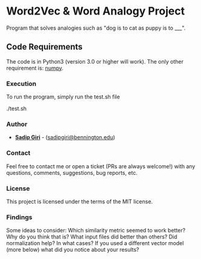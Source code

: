 # Word2Vec & Word Analogy Project
Program that solves analogies such as "dog is to cat as puppy is to ___".
<br/>
  
## Code Requirements

The code is in Python3 (version 3.0 or higher will work). The only other requirement is: <a href="https://www.numpy.org/">numpy</a>.


### Execution

To run the program, simply run the test.sh file

./test.sh

### Author

* **<a href="https://sadipgiri.github.io">Sadip Giri</a>** - (sadipgiri@bennington.edu)

### Contact

Feel free to contact me or open a ticket (PRs are always welcome!) with any questions, comments, suggestions, bug reports, etc.

### License

This project is licensed under the terms of the MIT license.

### Findings


Some ideas to consider:
Which similarity metric seemed to work better? Why do you think that is?
What input files did better than others?
Did normalization help? In what cases?
If you used a different vector model (more below) what did you notice about your
results?